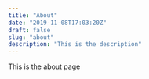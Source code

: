 ```yaml
---
title: "About"
date: "2019-11-08T17:03:20Z"
draft: false
slug: "about"
description: "This is the description"
---
```


This is the about page
